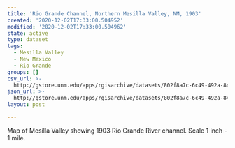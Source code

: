 ```yaml
---
title: 'Rio Grande Channel, Northern Mesilla Valley, NM, 1903'
created: '2020-12-02T17:33:00.504952'
modified: '2020-12-02T17:33:00.504962'
state: active
type: dataset
tags:
  - Mesilla Valley
  - New Mexico
  - Rio Grande
groups: []
csv_url: >-
  http://gstore.unm.edu/apps/rgisarchive/datasets/802f8a7c-6c49-492a-8479-8a3a2d9bd42a/mesn1903shp.derived.csv
json_url: >-
  http://gstore.unm.edu/apps/rgisarchive/datasets/802f8a7c-6c49-492a-8479-8a3a2d9bd42a/mesn1903shp.derived.json
layout: post

---
```

Map of Mesilla Valley showing 1903 Rio Grande River channel. Scale 1 inch - 1 mile.
